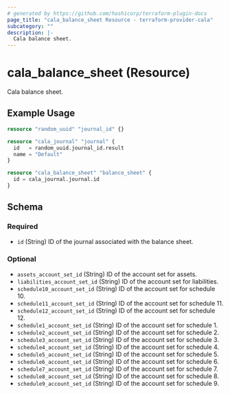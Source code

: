 ```yaml
---
# generated by https://github.com/hashicorp/terraform-plugin-docs
page_title: "cala_balance_sheet Resource - terraform-provider-cala"
subcategory: ""
description: |-
  Cala balance sheet.
---
```


# cala_balance_sheet (Resource)

Cala balance sheet.

## Example Usage

```terraform
resource "random_uuid" "journal_id" {}

resource "cala_journal" "journal" {
  id   = random_uuid.journal_id.result
  name = "Default"
}

resource "cala_balance_sheet" "balance_sheet" {
  id = cala_journal.journal.id
}
```

<!-- schema generated by tfplugindocs -->
## Schema

### Required

- `id` (String) ID of the journal associated with the balance sheet.

### Optional

- `assets_account_set_id` (String) ID of the account set for assets.
- `liabilities_account_set_id` (String) ID of the account set for liabilities.
- `schedule10_account_set_id` (String) ID of the account set for schedule 10.
- `schedule11_account_set_id` (String) ID of the account set for schedule 11.
- `schedule12_account_set_id` (String) ID of the account set for schedule 12.
- `schedule1_account_set_id` (String) ID of the account set for schedule 1.
- `schedule2_account_set_id` (String) ID of the account set for schedule 2.
- `schedule3_account_set_id` (String) ID of the account set for schedule 3.
- `schedule4_account_set_id` (String) ID of the account set for schedule 4.
- `schedule5_account_set_id` (String) ID of the account set for schedule 5.
- `schedule6_account_set_id` (String) ID of the account set for schedule 6.
- `schedule7_account_set_id` (String) ID of the account set for schedule 7.
- `schedule8_account_set_id` (String) ID of the account set for schedule 8.
- `schedule9_account_set_id` (String) ID of the account set for schedule 9.
